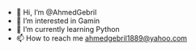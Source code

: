 - 👋 Hi, I’m @AhmedGebril
- 👀 I’m interested in Gamin
- 🌱 I’m currently learning Python
- 📫 How to reach me ahmedgebril1889@yahoo.com

<!---
AhmedGebril/AhmedGebril is a ✨ special ✨ repository because its `README.md` (this file) appears on your GitHub profile.
You can click the Preview link to take a look at your changes.
--->
